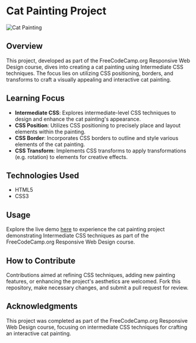 # Cat Painting Project

![Cat Painting](https://github.com/Salf1-Sabit/Cat-Painting/assets/70028517/33b3dfc0-d7f4-40e2-ad03-049b359f0b2d)

## Overview
This project, developed as part of the FreeCodeCamp.org Responsive Web Design course, dives into creating a cat painting using Intermediate CSS techniques. The focus lies on utilizing CSS positioning, borders, and transforms to craft a visually appealing and interactive cat painting.

## Learning Focus
- **Intermediate CSS**: Explores intermediate-level CSS techniques to design and enhance the cat painting's appearance.
- **CSS Position**: Utilizes CSS positioning to precisely place and layout elements within the painting.
- **CSS Border**: Incorporates CSS borders to outline and style various elements of the cat painting.
- **CSS Transform**: Implements CSS transforms to apply transformations (e.g. rotation) to elements for creative effects.

## Technologies Used
- HTML5
- CSS3

## Usage
Explore the live demo [here](https://cat-painting.netlify.app/) to experience the cat painting project demonstrating Intermediate CSS techniques as part of the FreeCodeCamp.org Responsive Web Design course.

## How to Contribute
Contributions aimed at refining CSS techniques, adding new painting features, or enhancing the project's aesthetics are welcomed. Fork this repository, make necessary changes, and submit a pull request for review.

## Acknowledgments
This project was completed as part of the FreeCodeCamp.org Responsive Web Design course, focusing on intermediate CSS techniques for crafting an interactive cat painting.
